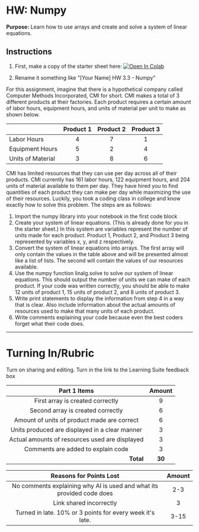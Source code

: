 # HW: Numpy

**Purpose:** Learn how to use arrays and create and solve a system of linear equations.

## Instructions

1. First, make a copy of the starter sheet here: <a href="https://colab.research.google.com/github/byu-cce270/content/blob/main/docs/unit3/02_numpy%5BYour_Name%5D_HW_3_3_Numpy.ipynb" target="_blank"><img src="https://colab.research.google.com/assets/colab-badge.svg" alt="Open In Colab"/></a>

2. Rename it something like "[Your Name] HW 3.3 - Numpy"

For this assignment, imagine that there is a hypothetical company called Computer Methods Incorporated, CMI for short. CMI makes a total of 3 different products at their factories. Each product requires a certain amount of labor hours, equipment hours, and units of material per unit to make as shown below.

|                   | Product 1 | Product 2 | Product 3 |
|-------------------|:---------:|:---------:|:---------:|
| Labor Hours       |     4     |     7     |     1     |
| Equipment Hours   |     5     |     2     |     4     |
| Units of Material |     3     |     8     |     6     |

CMI has limited resources that they can use per day across all of their products. CMI currently has 161 labor hours, 122 equipment hours, and 204 units of material available to them per day. They have hired you to find quantities of each product they can make per day while maximizing the use of their resources. Luckily, you took a coding class in college and know exactly how to solve this problem. The steps are as follows:

1. Import the numpy library into your notebook in the first code block
2. Create your system of linear equations. (This is already done for you in the starter sheet.) In this system are variables represent the number of units made for each product. Product 1, Product 2, and Product 3 being represented by variables x, y, and z respectively.
3. Convert the system of linear equations into arrays. The first array will only contain the values in the table above and will be presented almost like a list of lists. The second will contain the values of our resources available.
4. Use the numpy function linalg.solve to solve our system of linear equations. This should output the number of units we can make of each product. If your code was written correctly, you should be able to make 12 units of product 1, 15 units of product 2, and 8 units of product 3.
5. Write print statements to display the information from step 4 in a way that is clear. Also include information about the actual amounts of resources used to make that many units of each product.
6. Write comments explaining your code because even the best coders forget what their code does.

---

# Turning In/Rubric

Turn on sharing and editing. Turn in the link to the Learning Suite feedback box

|                **Part 1 Items**                | **Amount** |  
|:----------------------------------------------:|:----------:|
|        First array is created correctly        |     9      |
|       Second array is created correctly        |     6      |
|  Amount of units of product made are correct   |     6      |
| Units produced are displayed in a clear manner |     3      |
| Actual amounts of resources used are displayed |     3      |
|       Comments are added to explain code       |     3      |
| <div style="text-align: right">**Total**</div> |   **30**   |



|                      **Reasons for Points Lost**                      | **Amount** |  
|:---------------------------------------------------------------------:|:----------:|
| No comments explaining why AI is used and what its provided code does |    2-3     |
|                        Link shared incorrectly                        |     3      |
|       Turned in late. 10% or 3 points for every week it's late.       |    3-15    |




